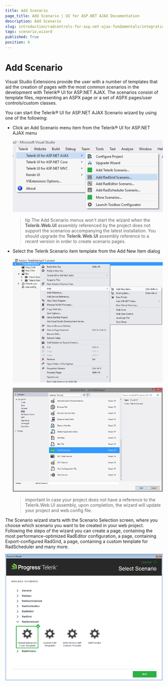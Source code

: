```yaml
---
title: Add Scenario
page_title: Add Scenario | UI for ASP.NET AJAX Documentation
description: Add Scenario
slug: introduction/radcontrols-for-asp.net-ajax-fundamentals/integration-with-visual-studio/visual-studio-extensions/scenario-wizard
tags: scenario,wizard
published: True
position: 6
---
```


# Add Scenario




Visual Studio Extensions provide the user with a number of templates that aid the creation of pages with the most common scenarios in the development with Telerik® UI for ASP.NET AJAX. The scenarios consist of template files, representing an ASPX page or a set of ASPX pages/user controls/custom classes.

You can start the Telerik® UI for ASP.NET AJAX Scenario wizard by using one of the following:

* Click an Add Scenario menu item from the Telerik® UI for ASP.NET AJAX menu

	![Scenario Wizard Menu](images/introduction-vsx_scenariowizard_menu.png) 

	>tip The Add Scenario menus won't start the wizard when the **Telerik.Web.UI** assembly referenced by the project does not support the scenarios accompanying the latest installation. You should upgrade the **Telerik.Web.UI** assembly reference to a recent version in order to create scenario pages.

* Select the Telerik Scenario item template from the Add New Item dialog

	![New Item Context Menu](images/introduction-vsx_scenariowizard_newitem_menu.png)
	
	![New Item Dialog](images/introduction-vsx_scenariowizard_newitem_dialog.png) 
	
	>important In case your project does not have a reference to the Telerik.Web.UI assembly, upon completion, the wizard will update your project and web.config file.

The Scenario wizard starts with the Scenario Selection screen, where you choose which scenario you want to be created in your web project. Following the steps of the wizard you can create a page, containing the most performance-optimized RadEditor configuration, a page, containing Export-configured RadGrid, a page, containing a custom template for RadScheduler and many more.

![Scenario Wizard](images/introduction-vsx_scenariowizard.png)
